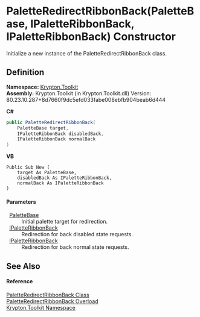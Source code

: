 # PaletteRedirectRibbonBack(PaletteBase, IPaletteRibbonBack, IPaletteRibbonBack) Constructor


Initialize a new instance of the PaletteRedirectRibbonBack class.



## Definition
**Namespace:** <a href="79d2eac2-21f4-54ff-7552-b20c33c30600.md">Krypton.Toolkit</a>  
**Assembly:** Krypton.Toolkit (in Krypton.Toolkit.dll) Version: 80.23.10.287+8d7660f9dc5efd033fabe008ebfb904beab6d444

**C#**
``` C#
public PaletteRedirectRibbonBack(
	PaletteBase target,
	IPaletteRibbonBack disabledBack,
	IPaletteRibbonBack normalBack
)
```
**VB**
``` VB
Public Sub New ( 
	target As PaletteBase,
	disabledBack As IPaletteRibbonBack,
	normalBack As IPaletteRibbonBack
)
```



#### Parameters
<dl><dt>  <a href="6da77fa5-1590-4646-f2ea-70002c922aee.md">PaletteBase</a></dt><dd>Initial palette target for redirection.</dd><dt>  <a href="13cd7430-f4ec-280c-908b-9fb4e3ced7ea.md">IPaletteRibbonBack</a></dt><dd>Redirection for back disabled state requests.</dd><dt>  <a href="13cd7430-f4ec-280c-908b-9fb4e3ced7ea.md">IPaletteRibbonBack</a></dt><dd>Redirection for back normal state requests.</dd></dl>

## See Also


#### Reference
<a href="061ef12a-b36c-516b-0298-78de9eeeabcd.md">PaletteRedirectRibbonBack Class</a>  
<a href="b519da78-e6c2-39bd-30c3-8ddb6862c2bf.md">PaletteRedirectRibbonBack Overload</a>  
<a href="79d2eac2-21f4-54ff-7552-b20c33c30600.md">Krypton.Toolkit Namespace</a>  
